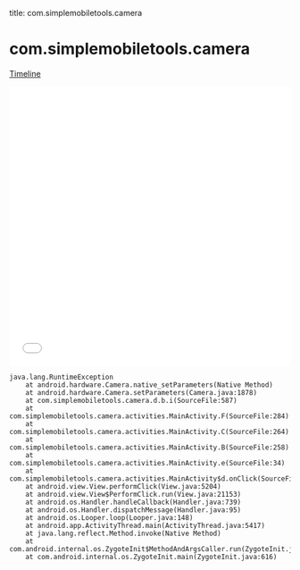 title: com.simplemobiletools.camera

# com.simplemobiletools.camera

[Timeline](./vis-timeline.html)

<iframe src="./vis-timeline.html" width="100%" height="500px" style="border:none;"></iframe>

```
java.lang.RuntimeException
	at android.hardware.Camera.native_setParameters(Native Method)
	at android.hardware.Camera.setParameters(Camera.java:1878)
	at com.simplemobiletools.camera.d.b.i(SourceFile:587)
	at com.simplemobiletools.camera.activities.MainActivity.F(SourceFile:284)
	at com.simplemobiletools.camera.activities.MainActivity.C(SourceFile:264)
	at com.simplemobiletools.camera.activities.MainActivity.B(SourceFile:258)
	at com.simplemobiletools.camera.activities.MainActivity.e(SourceFile:34)
	at com.simplemobiletools.camera.activities.MainActivity$d.onClick(SourceFile:213)
	at android.view.View.performClick(View.java:5204)
	at android.view.View$PerformClick.run(View.java:21153)
	at android.os.Handler.handleCallback(Handler.java:739)
	at android.os.Handler.dispatchMessage(Handler.java:95)
	at android.os.Looper.loop(Looper.java:148)
	at android.app.ActivityThread.main(ActivityThread.java:5417)
	at java.lang.reflect.Method.invoke(Native Method)
	at com.android.internal.os.ZygoteInit$MethodAndArgsCaller.run(ZygoteInit.java:726)
	at com.android.internal.os.ZygoteInit.main(ZygoteInit.java:616)

```




